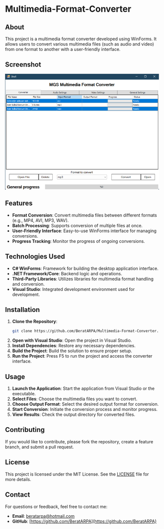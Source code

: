 # Multimedia-Format-Converter

## About

This project is a multimedia format converter developed using WinForms. It allows users to convert various multimedia files (such as audio and video) from one format to another with a user-friendly interface.

## Screenshot
![Interface](Screenshots/portfolio-7.jpg)

## Features

- **Format Conversion**: Convert multimedia files between different formats (e.g., MP4, AVI, MP3, WAV).
- **Batch Processing**: Supports conversion of multiple files at once.
- **User-Friendly Interface**: Easy-to-use WinForms interface for managing conversions.
- **Progress Tracking**: Monitor the progress of ongoing conversions.

## Technologies Used

- **C# WinForms**: Framework for building the desktop application interface.
- **.NET Framework/Core**: Backend logic and operations.
- **Third-Party Libraries**: Utilizes libraries for multimedia format handling and conversion.
- **Visual Studio**: Integrated development environment used for development.

## Installation

1. **Clone the Repository**:
    ```sh
    git clone https://github.com/BeratARPA/Multimedia-Format-Converter.git
    ```
2. **Open with Visual Studio**: Open the project in Visual Studio.
3. **Install Dependencies**: Restore any necessary dependencies.
4. **Build the Project**: Build the solution to ensure proper setup.
5. **Run the Project**: Press F5 to run the project and access the converter interface.

## Usage

1. **Launch the Application**: Start the application from Visual Studio or the executable.
2. **Select Files**: Choose the multimedia files you want to convert.
3. **Choose Output Format**: Select the desired output format for conversion.
4. **Start Conversion**: Initiate the conversion process and monitor progress.
5. **View Results**: Check the output directory for converted files.

## Contributing

If you would like to contribute, please fork the repository, create a feature branch, and submit a pull request.

## License

This project is licensed under the MIT License. See the [LICENSE](LICENSE) file for more details.

## Contact

For questions or feedback, feel free to contact me:
- **Email**: [beratarpa@hotmail.com](mailto:beratarpa@hotmail.com)
- **GitHub**: [https://github.com/BeratARPA](https://github.com/BeratARPA)
